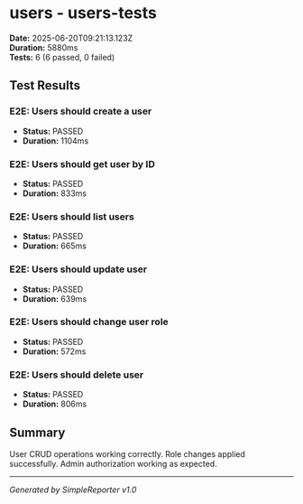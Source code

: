 # users - users-tests

**Date:** 2025-06-20T09:21:13.123Z  
**Duration:** 5880ms  
**Tests:** 6 (6 passed, 0 failed)

## Test Results


### E2E: Users should create a user
- **Status:** PASSED
- **Duration:** 1104ms



### E2E: Users should get user by ID
- **Status:** PASSED
- **Duration:** 833ms



### E2E: Users should list users
- **Status:** PASSED
- **Duration:** 665ms



### E2E: Users should update user
- **Status:** PASSED
- **Duration:** 639ms



### E2E: Users should change user role
- **Status:** PASSED
- **Duration:** 572ms



### E2E: Users should delete user
- **Status:** PASSED
- **Duration:** 806ms



## Summary

User CRUD operations working correctly. Role changes applied successfully. Admin authorization working as expected.

---
*Generated by SimpleReporter v1.0*

